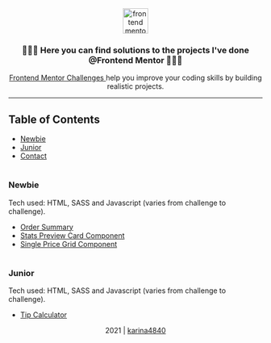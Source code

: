 <div align="center"> 
    <image align="center" height="50px" src="https://www.frontendmentor.io/static/images/logo-desktop.svg" alt="frontend mentor logo" >
</div>
   
<div>
    <h3 align= "center">👩🏻‍💻 Here you can find solutions to the projects I've done @Frontend Mentor 👩🏻‍💻</h3>
        <div align="center">
            <p>    
            <a href="https://www.frontendmentor.io/challenges">Frontend Mentor Challenges </a> help you improve your coding skills by building realistic projects.
            </p>
        </div>
</div>
<hr>
    
## Table of Contents
- [Newbie](#newbie) 
- [Junior](#junior)  
- [Contact](#contact)
    
    
# <h3>Newbie
<p> Tech used: HTML, SASS and Javascript (varies from challenge to challenge). </p>
    <ul>
        <li><a href="https://github.com/karina4840/order-summary"> Order Summary </a></li>
        <li><a href="https://github.com/karina4840/stats-preview-card-component"> Stats Preview Card Component </a></li>
        <li><a href="https://github.com/karina4840/single-price-grid-component"> Single Price Grid Component </a> </li>
    </ul>

# <h3>Junior
<p> Tech used: HTML, SASS and Javascript (varies from challenge to challenge). </p>
    <ul>
        <li><a href="https://github.com/karina4840/tip-calculator"> Tip Calculator </a></li>
    </ul>

  
    
<div align="center">
    2021 | <a href="https://github.com/karina4840"> karina4840 </a>
</div>

